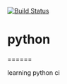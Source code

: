 


[![Build Status](http://ec2-52-25-196-188.us-west-2.compute.amazonaws.com/api/badge/github.com/ohal/python/status.svg?branch=master)](http://ec2-52-25-196-188.us-west-2.compute.amazonaws.com/github.com/ohal/python)



# python
======

learning python
ci
